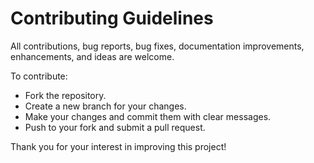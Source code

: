 # Contributing Guidelines

All contributions, bug reports, bug fixes, documentation improvements, enhancements, and ideas are welcome.

To contribute:
- Fork the repository.
- Create a new branch for your changes.
- Make your changes and commit them with clear messages.
- Push to your fork and submit a pull request.

Thank you for your interest in improving this project!
